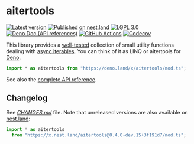 <!-- deno-fmt-ignore-file -->

aitertools
==========

[![Latest version][Tag badge]][Deno module]
[![Published on nest.land][nest.land badge]][nest.land]
[![LGPL 3.0][License badge]](./LICENSE)
[![Deno Doc (API references)][Deno Doc badge]][Deno Doc]
[![GitHub Actions][GitHub Actions status badge]][GitHub Actions]
[![Codecov][Codecov badge]][Codecov]

This library provides a [well-tested][Codecov] collection of small utility
functions dealing with [async iterables].  You can think of it as LINQ or aitertools for [Deno].

~~~ typescript
import * as aitertools from "https://deno.land/x/aitertools/mod.ts";
~~~

See also the [complete API reference][Deno Doc].

[Tag badge]: https://img.shields.io/github/v/tag/dahlia/aitertools
[Deno module]: https://deno.land/x/aitertools
[nest.land badge]: https://nest.land/badge.svg
[nest.land]: https://nest.land/package/aitertools
[License badge]: https://img.shields.io/github/license/dahlia/aitertools
[Deno Doc]: https://doc.deno.land/https://deno.land/x/aitertools/mod.ts
[Deno Doc badge]: https://img.shields.io/badge/api-deno%20doc-blue
[GitHub Actions]: https://github.com/dahlia/aitertools/actions/workflows/build.yaml
[GitHub Actions status badge]: https://github.com/dahlia/aitertools/actions/workflows/build.yaml/badge.svg
[Codecov badge]: https://codecov.io/gh/dahlia/aitertools/branch/main/graph/badge.svg?token=UBDX4Inrz6
[Codecov]: https://codecov.io/gh/dahlia/aitertools
[async iterables]: https://developer.mozilla.org/en-US/docs/Web/JavaScript/Reference/Statements/for-await...of
[Deno]: https://deno.land/


Changelog
---------

See *[CHANGES.md](CHANGES.md)* file.  Note that unreleased versions are also
available on [nest.land]:

~~~ typescript
import * as aitertools
  from "https://x.nest.land/aitertools@0.4.0-dev.15+3f191d7/mod.ts";
~~~

